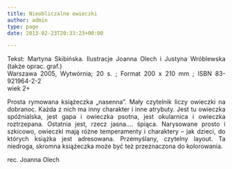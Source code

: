 ```yaml
---
title: Nieobliczalne owieczki
author: admin
type: page
date: 2013-02-23T20:33:23+00:00

---
```

<p style="text-align: justify;">
  Tekst: Martyna Skibińska. Ilustracje Joanna Olech i Justyna Wróblewska (także oprac. graf.)<br /> Warszawa 2005, Wytwórnia; 20 s. ; Format 200 x 210 mm ; ISBN 83-921964-2-2<br /> wiek 2+
</p>

<p style="text-align: justify;">
  Prosta rymowana książeczka „nasenna”. Mały czytelnik liczy owieczki na dobranoc. Każda z nich ma inny charakter i inne atrybuty. Jest tu owieczka spóźnialska, jest gapa i owieczka psotna, jest okularnica i owieczka roztrzepana. Ostatnia jest, rzecz jasna&#8230;. śpiąca. Narysowane prosto i szkicowo, owieczki mają różne temperamenty i charaktery – jak dzieci, do których książka jest adresowana. Przemyślany, czytelny layout. Ta niedroga, skromna książeczka może być też przeznaczona do kolorowania.
</p>

<p style="text-align: justify;">
  rec. Joanna Olech
</p>